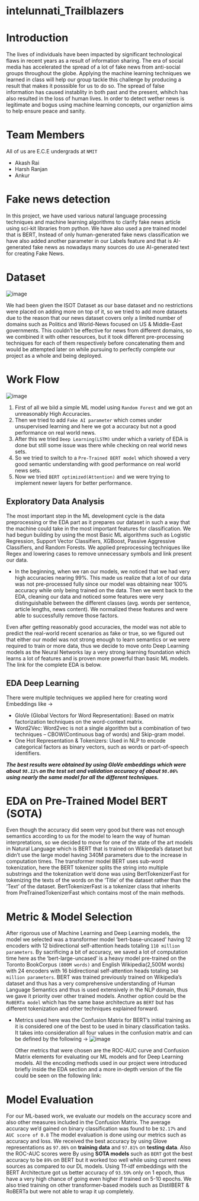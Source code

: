 # intelunnati_Trailblazers

# Introduction
The lives of individuals have been impacted by significant technological flaws in recent years as a result of information sharing.
The era of social media has accelerated the spread of a lot of fake news from anti-social groups throughout the globe.
Applying the machine learning techniques we learned in class will help our group tackle this challenge by producing a result 
that makes it posssible for us to do so.
The spread of false information has caused instablity in both past and the present,
whihch has also resulted in the loss of human lives. In order to detect wether news is legitimate and bogus using machine learning concepts,
our organiztion aims to help ensure peace and sanity.

# Team Members
All of us are E.C.E undergrads at `NMIT`
- Akash Rai
- Harsh Ranjan
- Ankur

# Fake news detection
In this project, we have used various natural language processing techniques and machine learning algorithms
to clarify fake news article using sci-kit libraries from python. We have also used a pre trained model that is BERT,
Instead of only human-generated fake news classification we have also added another parameter in our Labels
feature and that is AI-generated fake news as nowadays many sources do use AI-generated text for creating Fake News.

# Dataset
![image](https://github.com/akashrai2003/intelunnati_Trailblazers/assets/134039081/c030c6fe-9645-4c7d-84af-fed91aa4692b)

We had been given the ISOT Dataset as our base dataset and no restrictions were placed on adding more on top of it, so we tried to add more datasets due to the reason that our news dataset covers only a limited number of domains such as Politics and World-News focused on US & Middle-East governments. This couldn’t be effective for news from different domains, so we combined it with other resources, but it took different pre-processing techniques for each of them respectively before concatenating them and would be attempted later on while pursuing to perfectly complete our project as a whole and being deployed.

# **Work Flow**
![image](https://github.com/akashrai2003/intelunnati_Trailblazers/assets/134039081/c0900d97-6b4d-471b-a46b-053ccd081159)

1. First of all we bild a simple ML model using `Random Forest` and we got an unreasonably High Accuracies.
2. Then we tried to add `Fake AI parameter` which comes under unsupervised learning and here we got a accuracy but not a good performance on real world news.
3. After this we tried `Deep Learning(LSTM)` under which a variety of EDA is done but still some issue was there while checking on real world news sets.
4. So we tried to switch to a `Pre-Trained BERT model` which showed a very good semantic understanding with good performance on real world news sets.
5. Now we tried `BERT optimized(Attention)` and we were trying to implement newer layers for better performance.

## Exploratory Data Analysis
The most important step in the ML development cycle is the data preprocessing or the EDA part as it prepares our dataset in such a way that the machine could take in the most important features for classification. We had begun building by using the most Basic ML algorithms such as Logistic Regression, Support Vector Classifiers, XGBoost, Passive Aggressive Classifiers, and Random Forests. We applied preprocessing techniques like Regex and lowering cases to remove unnecessary symbols and link present our data.

   * In the beginning, when we ran our models, we noticed that we had very high accuracies nearing 99%. This made us realize that a lot of our data was not pre-processed 
    fully since our model was obtaining near 100% accuracy while only being trained on the data. Then we went back to the EDA, cleaning our data and noticed some features 
    were very distinguishable between the different classes (avg. words per sentence, article lengths, news content). We normalized these features and were able to 
    successfully remove those factors.

Even after getting reasonably good accuracies, the model was not able to predict the real-world recent scenarios as fake or true, so we figured out that either our model was not strong enough to learn semantics or we were required to train or more data, thus we decide to move onto Deep Learning models as the Neural Networks lay a very strong learning foundation which learns a lot of features and is proven more powerful than basic ML models. The link for the complete EDA is below.

## EDA Deep Learning
There were multiple techniques we applied here for creating word Embeddings like &#8594;
* GloVe (Global Vectors for Word Representation):  Based on matrix factorization techniques on the word-context matrix.
* Word2Vec: Word2vec is not a single algorithm but a combination of two techniques – CBOW(Continuous bag of words) and Skip-gram model.
* One Hot Representation & Tokenizers: Used in NLP to encode categorical factors as binary vectors, such as words or part-of-speech identifiers.

***The best results were obtained by using GloVe embeddings which were about `98.11%` on the test set and validation accuracy of about `98.06%` using nearly the same model for 
  all  the different techniques.***

# EDA on Pre-Trained Model BERT (SOTA)
Even though the accuracy did seem very good but there was not enough semantics according to us for the model to learn the way of human interpretations, so we decided to move for one of the state of the art models in Natural Language which is BERT that is trained on Wikipedia’s dataset but didn’t use the large model having 340M  parameters due to the increase in computation times.
The transformer model BERT uses sub-word tokenization, here the BERT tokenizer splits the string into multiple substrings and the tokenization we’d done was using BertTokenizerFast for tokenizing the texts of the words on the ‘Title’ of the dataset rather than the ‘Text’ of the dataset. BertTokenizerFast is a tokenizer class that inherits from PreTrainedTokenizerFast which contains most of the main methods.

# Metric & Model Selection
After rigorous use of Machine Learning and Deep Learning models, the model we selected was a transformer model ‘bert-base-uncased’ having 12 encoders with 12 bidirectional self-attention heads totaling `110 million parameters`. By sacrificing a bit of accuracy, we saved a lot of computation time here as the ‘bert-large-uncased’ is a heavy model pre-trained on the Toronto BookCorpus `(800M words)` and English Wikipedia(2,500M words) with 24 encoders with 16 bidirectional self-attention heads totaling `340 million parameters`. BERT was trained previously trained on Wikipedia’s dataset and thus has a very comprehensive understanding of Human Language Semantics and thus is used extensively in the NLP domain, thus we gave it priority over other trained models. Another option could be the `RoBERTa model` which has the same base architecture as `BERT` but has different tokenization and other techniques explained forward.
  * Metrics used here was the Confusion Matrix for BERT’s initial training as it is considered one of the best to be used in binary classification tasks. It takes into 
    consideration all four values in the confusion matrix and can be defined by the following &#8594;
      ![image](https://github.com/akashrai2003/intelunnati_Trailblazers/assets/134039081/a9f1a8cc-b44c-4143-9a02-f926f6466ca6)

      Other metrics that were chosen are the ROC-AUC curve and Confusion Matrix elements for evaluating our ML models and for Deep Learning models.
      All the encoding methods used in our project were introduced briefly inside the EDA section and a more in-depth version of the file could be seen on the following link:



# Model Evaluation
For our ML-based work, we evaluate our models on the accuracy score and also other measures included in the Confusion Matrix. The average accuracy we’d gained on binary classification was found to be `92.17%` and `AUC score of 0.8`
The model evaluation is done using our metrics such as accuracy and loss. We received the best accuracy by using Glove representations as `97.86%` on **training data** and `97.81%` on **testing data**. Also the ROC-AUC scores were 
By using **SOTA models** such as `BERT` got the best accuracy to be `89%` on BERT but it worked too well while using current news sources as compared to our DL models. Using Tf-idf embeddings with the BERT Architecture got us better accuracy of `93.59%` only on 1 epoch, thus have a very high chance of going even higher if trained on 5-10 epochs.
We also tried training on other transformer-based models such as DistilBERT & RoBERTa but were not able to wrap it up completely.



